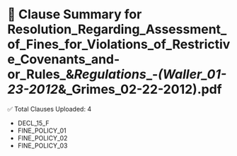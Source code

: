 # 📄 Clause Summary for Resolution_Regarding_Assessment_of_Fines_for_Violations_of_Restrictive_Covenants_and-or_Rules_&_Regulations__-_(Waller_01-23-2012_&_Grimes_02-22-2012).pdf

✅ Total Clauses Uploaded: 4

- DECL_15_F
- FINE_POLICY_01
- FINE_POLICY_02
- FINE_POLICY_03
